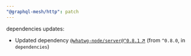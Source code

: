 ```yaml
---
"@graphql-mesh/http": patch
---
```

dependencies updates:
  - Updated dependency [`@whatwg-node/server@^0.8.1` ↗︎](https://www.npmjs.com/package/@whatwg-node/server/v/0.8.1) (from `^0.8.0`, in `dependencies`)
